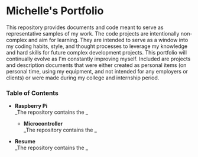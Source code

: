 # Michelle's Portfolio
This repository provides documents and code meant to serve as representative samples of my work. The code projects are intentionally non-complex and aim for learning. They are intended to serve as a window into my coding habits, style, and thought processes to leverage my knowledge and hard skills for future complex development projects. This portfolio will continually evolve as I'm constantly improving myself.
Included are projects and description documents that were either created as personal items (on personal time, using my equipment, and not intended for any employers or clients) or were made during my college and internship period.

### Table of Contents

* **Raspberry Pi**  
  _The repository contains the _
  
  * **Microcontroller**  
  _The repository contains the _

* **Resume**  
  _The repository contains the _
